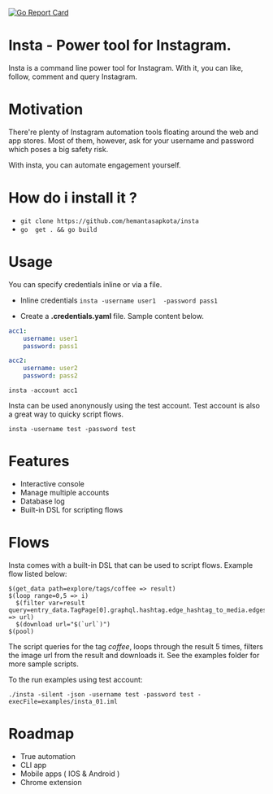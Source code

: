 [![Go Report Card](https://goreportcard.com/badge/github.com/hemantasapkota/insta)](https://goreportcard.com/report/github.com/hemantasapkota/insta)

# Insta - Power tool for Instagram.

Insta is a command line power tool for Instagram. With it, you can like, follow, comment and query Instagram.

# Motivation

There're plenty of Instagram automation tools floating around the web and app stores. Most of them, however, ask for your username and password which poses a big safety risk.

With insta, you can automate engagement yourself.

# How do i install it ?

* ``` git clone https://github.com/hemantasapkota/insta ```
* ``` go  get . && go build ```

# Usage

You can specify credentials inline or via a file.

* Inline credentials
``` insta -username user1  -password pass1 ```

* Create a **.credentials.yaml** file. Sample content below.

```yaml
acc1:
    username: user1
    password: pass1

acc2:
    username: user2
    password: pass2

```

``` insta -account acc1 ```

Insta can be used anonynously using the test account. Test account is also a great way to quicky script flows.

``` insta -username test -password test ```

# Features

* Interactive console
* Manage multiple accounts
* Database log
* Built-in DSL for scripting flows

# Flows

Insta comes with a built-in DSL that can be used to script flows. Example flow listed below:

```
$(get_data path=explore/tags/coffee => result)
$(loop range=0,5 => i)
  $(filter var=result query=entry_data.TagPage[0].graphql.hashtag.edge_hashtag_to_media.edges[$(`i`)].node.display_url => url)
  $(download url="$(`url`)")
$(pool)

```

The script queries for the tag *coffee*, loops through the result 5 times, filters the image url from the result and downloads it.
See the examples folder for more sample scripts.

To the run examples using test account:

``` ./insta -silent -json -username test -password test -execFile=examples/insta_01.iml ```

# Roadmap

* True automation
* CLI app
* Mobile apps ( IOS & Android )
* Chrome extension
